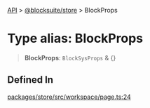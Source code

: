 [API](../../../index.md) > [@blocksuite/store](../index.md) > BlockProps

# Type alias: BlockProps

> **BlockProps**: `BlockSysProps` & \{}

## Defined In

[packages/store/src/workspace/page.ts:24](https://github.com/Saul-Mirone/blocksuite/blob/f2324b82e/packages/store/src/workspace/page.ts#L24)
